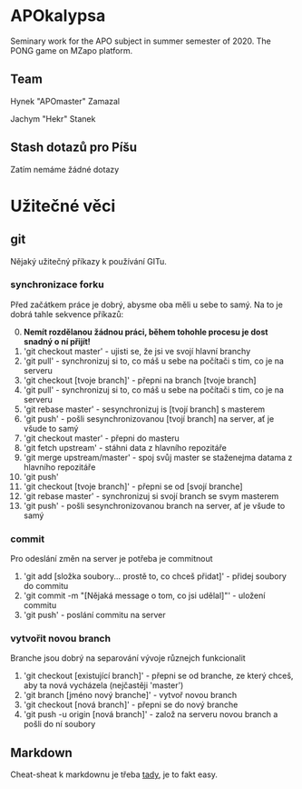 # APOkalypsa
Seminary work for the APO subject in summer semester of 2020. The PONG game on MZapo platform.

## Team
Hynek "APOmaster" Zamazal

Jachym "Hekr" Stanek

## Stash dotazů pro Píšu

Zatím nemáme žádné dotazy

# Užitečné věci

## git

Nějaký užitečný příkazy k používání GITu.

### synchronizace forku

Před začátkem práce je dobrý, abysme oba měli u sebe to samý. Na to je dobrá tahle sekvence příkazů:

0. **Nemít rozdělanou žádnou práci, během tohohle procesu je dost snadný o ní přijít!**
1. 'git checkout master' - ujisti se, že jsi ve svojí hlavní branchy
2. 'git pull' - synchronizuj si to, co máš u sebe na počítači s tim, co je na serveru
3. 'git checkout [tvoje branch]' - přepni na branch [tvoje branch]
4. 'git pull'  - synchronizuj si to, co máš u sebe na počítači s tim, co je na serveru
5. 'git rebase master' - sesynchronizuj is [tvojí branch] s masterem
6. 'git push' - pošli sesynchronizovanou [tvojí branch] na server, ať je všude to samý
6. 'git checkout master' - přepni do masteru
7. 'git fetch upstream' - stáhni data z hlavního repozitáře
8. 'git merge upstream/master' - spoj svůj master se staženejma datama z hlavního repozitáře
9. 'git push'
10. 'git checkout [tvoje branch]' - přepni se od [svojí branche]
11. 'git rebase master' - synchronizuj si svojí branch se svym masterem
12. 'git push' - pošli sesynchronizovanou branch na server, ať je všude to samý

### commit

Pro odeslání změn na server je potřeba je commitnout

1. 'git add [složka soubory... prostě to, co chceš přidat]' - přidej soubory do commitu
2. 'git commit -m "[Nějaká message o tom, co jsi udělal]"' - uložení commitu
3. 'git push' - poslání commitu na server

### vytvořit novou branch

Branche jsou dobrý na separování vývoje různejch funkcionalit

1. 'git checkout [existující branch]' - přepni se od branche, ze který chceš, aby ta nová vycházela (nejčastěji 'master')
2. 'git branch [jméno nový branche]' - vytvoř novou branch
3. 'git checkout [nová branch]' - přepni se do nový branche
4. 'git push -u origin [nová branch]' - založ na serveru novou branch a pošli do ní soubory

## Markdown

Cheat-sheat k markdownu je třeba [tady](https://guides.github.com/features/mastering-markdown/), je to fakt easy.

